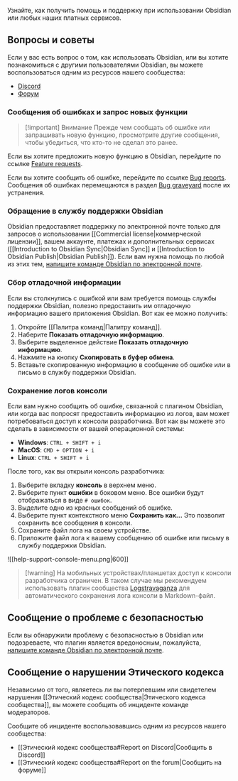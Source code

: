 Узнайте, как получить помощь и поддержку при использовании Obsidian или любых наших платных сервисов.
## Вопросы и советы

Если у вас есть вопрос о том, как использовать Obsidian, или вы хотите познакомиться с другими пользователями Obsidian, вы можете воспользоваться одним из ресурсов нашего сообщества:

- [Discord](https://discord.gg/obsidianmd)
- [Форум](https://forum.obsidian.md/)

### Сообщения об ошибках и запрос новых функции

> [!important] Внимание
> Прежде чем сообщать об ошибке или запрашивать новую функцию, просмотрите другие сообщения, чтобы убедиться, что кто-то не сделал это ранее.

Если вы хотите предложить новую функцию в Obsidian, перейдите по ссылке [Feature requests](https://forum.obsidian.md/c/feature-requests/8).

Если вы хотите сообщить об ошибке, перейдите по ссылке [Bug reports](https://forum.obsidian.md/c/bug-reports/7). Сообщения об ошибках перемещаются в раздел [Bug graveyard](https://forum.obsidian.md/c/bug-graveyard/12) после их устранения.

### Обращение в службу поддержки Obsidian

Obsidian предоставляет поддержку по электронной почте только для запросов о использовании [[Commercial license|коммерческой лицензии]], вашем аккаунте, платежах и дополнительных сервисах ([[Introduction to Obsidian Sync|Obsidian Sync]] и [[Introduction to Obsidian Publish|Obsidian Publish]]). Если вам нужна помощь по любой из этих тем, [напишите команде Obsidian по электронной почте](mailto:support@obsidian.md).

### Сбор отладочной информации

Если вы столкнулись с ошибкой или вам требуется помощь службы поддержки Obsidian, полезно предоставить им отладочную информацию вашего приложения Obsidian. Вот как ее можно получить:

1. Откройте [[Палитра команд|Палитру команд]].
2. Наберите **Показать отладочную информацию**.
3. Выберите выделенное действие **Показать отладочную информацию**.
4. Нажмите на кнопку **Скопировать в буфер обмена**.
5. Вставьте скопированную информацию в сообщение об ошибке или в письмо в службу поддержки Obsidian.

### Сохранение логов консоли

Если вам нужно сообщить об ошибке, связанной с плагином Obsidian, или когда вас попросят предоставить информацию из логов, вам может потребоваться доступ к консоли разработчика. Вот как вы можете это сделать в зависимости от вашей операционной системы:

- **Windows**: `CTRL + SHIFT + i`  
- **MacOS**: `CMD + OPTION + i`  
- **Linux**: `CTRL + SHIFT + i`

После того, как вы открыли консоль разработчика:

1. Выберите вкладку **консоль** в верхнем меню.
2. Выберите пункт **ошибки** в боковом меню. Все ошибки будут отображаться в виде `# ошибок`.
3. Выделите одно из красных сообщений об ошибке.
4. Выберите пункт контекстного меню **Сохранить как...** Это позволит сохранить все сообщения в консоли.
5. Сохраните файл лога на своем устройстве.
6. Приложите файл лога к вашему сообщению об ошибке или письму в службу поддержки Obsidian.

![[help-support-console-menu.png|600]]

> [!warning] На мобильных устройствах/планшетах доступ к консоли разработчика ограничен. В таком случае мы рекомендуем использовать плагин сообщества [Logstravaganza](https://obsidian.md/plugins?id=logstravaganza) для автоматического сохранения лога консоли в Markdown-файл.

## Сообщение о проблеме с безопасностью

Если вы обнаружили проблему с безопасностью в Obsidian или подозреваете, что плагин является вредоносным, пожалуйста, [напишите команде Obsidian по электронной почте](mailto:support@obsidian.md).
## Сообщение о нарушении Этического кодекса

Независимо от того, являетесь ли вы потерпевшим или свидетелем нарушения [[Этический кодекс сообщества|Этического кодекса сообщества]], вы можете сообщить об инциденте команде модераторов.

Сообщите об инциденте воспользовавшись одним из ресурсов нашего сообщества:

- [[Этический кодекс сообщества#Report on Discord|Сообщить в Discord]]
- [[Этический кодекс сообщества#Report on the forum|Сообщить на форуме]]